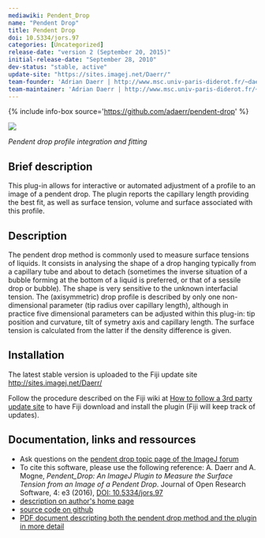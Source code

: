 ```yaml
---
mediawiki: Pendent_Drop
name: "Pendent Drop"
title: Pendent Drop
doi: 10.5334/jors.97
categories: [Uncategorized]
release-date: "version 2 (September 20, 2015)"
initial-release-date: "September 28, 2010"
dev-status: "stable, active"
update-site: "https://sites.imagej.net/Daerr/"
team-founder: 'Adrian Daerr | http://www.msc.univ-paris-diderot.fr/~daerr/'
team-maintainer: 'Adrian Daerr | http://www.msc.univ-paris-diderot.fr/~daerr/'
---
```


{% include info-box source='https://github.com/adaerr/pendent-drop'  %}

![](/media/plugins/eaucontrastemaxfit.jpg)

*Pendent drop profile integration and fitting*

## Brief description

This plug-in allows for interactive or automated adjustment of a profile to an image of a pendent drop. The plugin reports the capillary length providing the best fit, as well as surface tension, volume and surface associated with this profile.

## Description

The pendent drop method is commonly used to measure surface tensions of liquids. It consists in analysing the shape of a drop hanging typically from a capillary tube and about to detach (sometimes the inverse situation of a bubble forming at the bottom of a liquid is preferred, or that of a sessile drop or bubble). The shape is very sensitive to the unknown interfacial tension. The (axisymmetric) drop profile is described by only one non-dimensional parameter (tip radius over capillary length), although in practice five dimensional parameters can be adjusted within this plug-in: tip position and curvature, tilt of symetry axis and capillary length. The surface tension is calculated from the latter if the density difference is given.

## Installation

The latest stable version is uploaded to the Fiji update site http://sites.imagej.net/Daerr/

Follow the procedure described on the Fiji wiki at [How to follow a 3rd party update site](/update-sites/following) to have Fiji download and install the plugin (Fiji will keep track of updates).

## Documentation, links and ressources

-   Ask questions on the [pendent drop topic page of the ImageJ forum](http://forum.imagej.net/t/pendent-drop-plugin-how-to-use/290)
-   To cite this software, please use the following reference: A. Daerr and A. Mogne, *Pendent\_Drop: An ImageJ Plugin to Measure the Surface Tension from an Image of a Pendent Drop*. Journal of Open Research Software, 4: e3 (2016), [DOI: 10.5334/jors.97](http://dx.doi.org/10.5334/jors.97)
-   [description on author's home page](http://www.msc.univ-paris-diderot.fr/~daerr/misc/pendent_drop.html)
-   [source code on github](https://github.com/adaerr/pendent-drop)
-   [PDF document descripting both the pendent drop method and the plugin in more detail](https://github.com/adaerr/pendent-drop/blob/-/article/Goutte_pendante.pdf)
